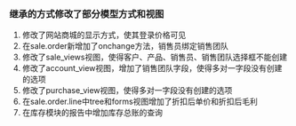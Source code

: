 ### 继承的方式修改了部分模型方式和视图
1. 修改了网站商城的显示方式，使其登录价格可见
2. 在sale.order新增加了onchange方法，销售员绑定销售团队
3. 修改了sale_views视图，使得客户、产品、销售员、销售团队选择框不能创建
4. 修改了account_view视图，增加了销售团队字段，使得多对一字段没有创建的选项
5. 修改了purchase_view视图，使得多对一字段没有创建的选项
6. 在sale.order.line中tree和forms视图增加了折扣后单价和折扣后毛利
7. 在库存模块的报告中增加库存总账的查询